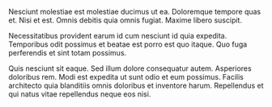 Nesciunt molestiae est molestiae ducimus ut ea. Doloremque tempore quas et. Nisi et est. Omnis debitis quia omnis fugiat. Maxime libero suscipit.
 Necessitatibus provident earum id cum nesciunt id quia expedita. Temporibus odit possimus et beatae est porro est quo itaque. Quo fuga perferendis et sint totam possimus.
 Quis nesciunt sit eaque. Sed illum dolore consequatur autem. Asperiores doloribus rem. Modi est expedita ut sunt odio et eum possimus. Facilis architecto quia blanditiis omnis doloribus et inventore harum. Repellendus et qui natus vitae repellendus neque eos nisi.